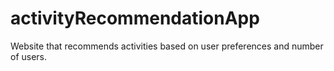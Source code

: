 # activityRecommendationApp
Website that recommends activities based on user preferences and number of users.
